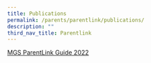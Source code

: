 ```yaml
---
title: Publications
permalink: /parents/parentlink/publications/
description: ""
third_nav_title: Parentlink
---
```



[MGS ParentLink Guide 2022](https://issuu.com/mgsedu/docs/mgs_parentlink_guide_2021_final)